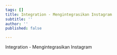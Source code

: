```yaml
---
tags: []
title: Integration - Mengintegrasikan Instagram
subtitle: ''
author: ''
published: false

---
```

Integration - Mengintegrasikan Instagram
